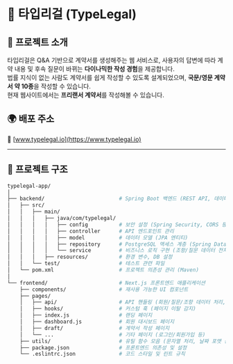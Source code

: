 # 📝 타입리걸 (TypeLegal)

## 📌 프로젝트 소개
타입리걸은 Q&A 기반으로 계약서를 생성해주는 웹 서비스로, 사용자의 답변에 따라 계약 내용 및 후속 질문이 바뀌는 **다이나믹한 작성 경험**을 제공합니다.  
법률 지식이 없는 사람도 계약서를 쉽게 작성할 수 있도록 설계되었으며, **국문/영문 계약서 약 10종**을 작성할 수 있습니다.  
현재 웹사이트에서는 **프리랜서 계약서**를 작성해볼 수 있습니다.

## 🌍 배포 주소
🔗 [www.typelegal.io](https://www.typelegal.io)

---

## 📂 프로젝트 구조
```bash
typelegal-app/
│
├── backend/                        # Spring Boot 백엔드 (REST API, 데이터 처리, PostgreSQL)
│   ├── src/
│   │   ├── main/
│   │   │   ├── java/com/typelegal/
│   │   │   │   ├── config          # 보안 설정 (Spring Security, CORS 등)
│   │   │   │   ├── controller      # API 엔드포인트 관리
│   │   │   │   ├── model           # 데이터 모델 (JPA 엔티티)
│   │   │   │   ├── repository      # PostgreSQL 액세스 계층 (Spring Data JPA, JSONB 활용)
│   │   │   │   └── service         # 비즈니스 로직 구현 (조항/질문 데이터 전처리)
│   │   │   ├── resources/          # 환경 변수, DB 설정
│   │   └── test/                   # 테스트 관련 파일
│   └── pom.xml                     # 프로젝트 의존성 관리 (Maven)
│
└── frontend/                       # Next.js 프론트엔드 애플리케이션
    ├── components/                 # 재사용 가능한 UI 컴포넌트
    ├── pages/
    │   ├── api/                    # API 핸들링 (회원/질문/조항 데이터 처리, 이메일 발송 등)
    │   ├── hooks/                  # 커스텀 훅 (페이지 이탈 감지)
    │   ├── index.js                # 랜딩 페이지
    │   ├── dashboard.js            # 회원 대시보드 페이지
    │   ├── draft/                  # 계약서 작성 페이지
    │   └── ...                     # 기타 페이지 (로그인/회원가입 등)
    ├── utils/                      # 유틸 함수 모음 (문자열 처리, 날짜 포맷 등)
    ├── package.json                # 프론트엔드 의존성 및 설정
    └── .eslintrc.json              # 코드 스타일 및 린트 규칙
